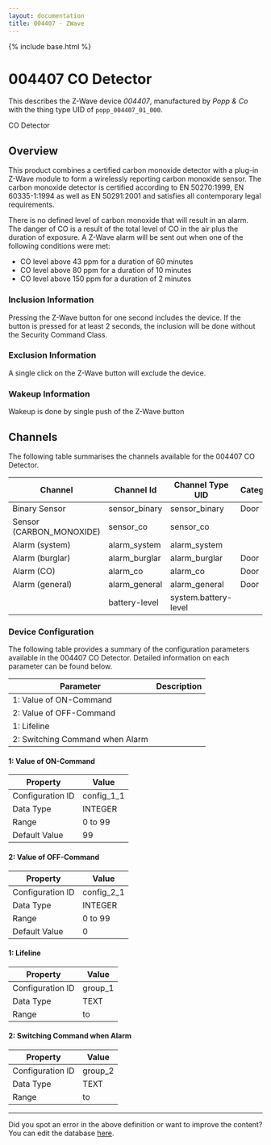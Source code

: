 ```yaml
---
layout: documentation
title: 004407 - ZWave
---
```


{% include base.html %}

# 004407 CO Detector

This describes the Z-Wave device *004407*, manufactured by *Popp &amp; Co* with the thing type UID of ```popp_004407_01_000```. 

CO Detector  


## Overview 

This product combines a certified carbon monoxide detector with a plug-in Z-Wave module to form a wirelessly reporting carbon monoxide sensor. The carbon monoxide detector is certified according to EN 50270:1999, EN 60335-1:1994 as well as EN 50291:2001 and satisfies all contemporary legal requirements.

There is no defined level of carbon monoxide that will result in an alarm. The danger of CO is a result of the total level of CO in the air plus the duration of exposure. A Z-Wave alarm will be sent out when one of the following conditions were met:

 *  CO level above 43 ppm for a duration of 60 minutes
 *  CO level above 80 ppm for a duration of 10 minutes
 *  CO level above 150 ppm for a duration of 2 minutes

  


### Inclusion Information 

Pressing the Z-Wave button for one second includes the device. If the button is pressed for at least 2 seconds, the inclusion will be done without the Security Command Class.

  


### Exclusion Information 

A single click on the Z-Wave button will exclude the device.

  


### Wakeup Information 

Wakeup is done by single push of the Z-Wave button


## Channels
The following table summarises the channels available for the 004407 CO Detector.

| Channel | Channel Id | Channel Type UID | Category | Item Type |
|---------|------------|------------------|----------|-----------|
| Binary Sensor | sensor_binary | sensor_binary | Door | Switch |
| Sensor (CARBON_MONOXIDE) | sensor_co | sensor_co |  | Number |
| Alarm (system) | alarm_system | alarm_system |  | Switch |
| Alarm (burglar) | alarm_burglar | alarm_burglar | Door | Switch |
| Alarm (CO) | alarm_co | alarm_co | Door | Switch |
| Alarm (general) | alarm_general | alarm_general | Door | Switch |
|  | battery-level | system.battery-level |  |  |


### Device Configuration
The following table provides a summary of the configuration parameters available in the 004407 CO Detector.
Detailed information on each parameter can be found below.

| Parameter   | Description |
|-------------|-------------|
| 1: Value of ON-Command |  |
| 2: Value of OFF-Command |  |
| 1: Lifeline |  |
| 2: Switching Command when Alarm |  |


#### 1: Value of ON-Command


| Property         | Value    |
|------------------|----------|
| Configuration ID | config_1_1 |
| Data Type        | INTEGER |
| Range | 0 to 99 |
| Default Value | 99 |


#### 2: Value of OFF-Command


| Property         | Value    |
|------------------|----------|
| Configuration ID | config_2_1 |
| Data Type        | INTEGER |
| Range | 0 to 99 |
| Default Value | 0 |


#### 1: Lifeline


| Property         | Value    |
|------------------|----------|
| Configuration ID | group_1 |
| Data Type        | TEXT |
| Range |  to  |


#### 2: Switching Command when Alarm


| Property         | Value    |
|------------------|----------|
| Configuration ID | group_2 |
| Data Type        | TEXT |
| Range |  to  |


---

Did you spot an error in the above definition or want to improve the content?
You can edit the database [here](http://www.cd-jackson.com/index.php/zwave/zwave-device-database/zwave-device-list/devicesummary/456).
